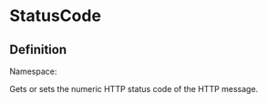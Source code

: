 #  StatusCode

## Definition
Namespace: 

Gets or sets the numeric HTTP status code of the HTTP message.

